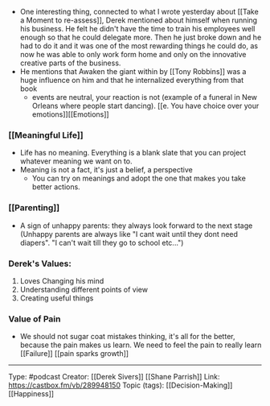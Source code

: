 - One interesting thing, connected to what I wrote yesterday about [[Take a Moment to re-assess]], Derek mentioned about himself when running his business. He felt he didn't have the time to train his employees well enough so that he could delegate more. Then he just broke down and he had to do it and it was one of the most rewarding things he could do, as now he was able to only work form home and only on the innovative creative parts of the business.
- He mentions that Awaken the giant within by [[Tony Robbins]] was a huge influence on him and that he internalized everything from that book
    - events are neutral, your reaction is not (example of a funeral in New Orleans where people start dancing). [[e. You have choice over your emotions]][[Emotions]]

### [[Meaningful Life]]
- Life has no meaning. Everything is a blank slate that you can project whatever meaning we want on to. 
- Meaning is not a fact, it's just a belief, a perspective
	- You can try on meanings and adopt the one that makes you take better actions. 

### [[Parenting]]
- A sign of unhappy parents: they always look forward to the next stage (Unhappy parents are always like "I cant wait until they dont need diapers". "I can't wait till they go to school etc...")

### Derek's Values: 
1. Loves Changing his mind
2. Understanding different points of view
3. Creating useful things

### Value of Pain
    
- We should not sugar coat mistakes thinking, it's all for the better, because the pain makes us learn. We need to feel the pain to really learn [[Failure]] [[pain sparks growth]]

-------------------

Type: #podcast 
Creator: [[Derek Sivers]] [[Shane Parrish]] 
Link: https://castbox.fm/vb/289948150
Topic (tags):  [[Decision-Making]] [[Happiness]] 